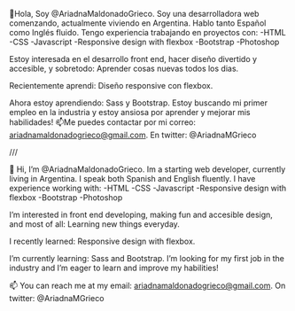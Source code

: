 
👋Hola, Soy @AriadnaMaldonadoGrieco. Soy una desarrolladora web comenzando, actualmente viviendo en Argentina. Hablo tanto Español como Inglés fluido.
Tengo experiencia trabajando en proyectos con:
-HTML
-CSS
-Javascript
-Responsive design with flexbox
-Bootstrap
-Photoshop

Estoy interesada en el desarrollo front end, hacer diseño divertido y accesible, y sobretodo: Aprender cosas nuevas todos los dias.

Recientemente aprendi: Diseño responsive con flexbox.

Ahora estoy aprendiendo: Sass y Bootstrap.
Estoy buscando mi primer empleo en la industria y estoy ansiosa por aprender y mejorar mis habilidades!
📫Me puedes contactar por mi correo: ariadnamaldonadogrieco@gmail.com. En twitter: @AriadnaMGrieco

///

👋 Hi, I’m @AriadnaMaldonadoGrieco. Im a starting web developer, currently living in Argentina. I speak both Spanish and English fluently.
I have experience working with:
-HTML
-CSS
-Javascript
-Responsive design with flexbox
-Bootstrap
-Photoshop

 I’m interested in front end developing, making fun and accesible design, and most of all: Learning new things everyday.
 
 I recently learned: Responsive design with flexbox.
 
 I’m currently learning: Sass and Bootstrap.
I’m looking for my first job in the industry and I’m eager to learn and improve my habilities!

📫 You can reach me at my email: ariadnamaldonadogrieco@gmail.com. On twitter: @AriadnaMGrieco

